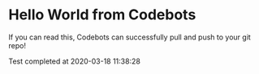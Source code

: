 # Hello World from Codebots

If you can read this, Codebots can successfully pull and push to your git repo!

Test completed at 2020-03-18 11:38:28